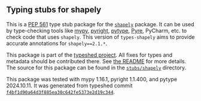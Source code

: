 ## Typing stubs for shapely

This is a [PEP 561](https://peps.python.org/pep-0561/)
type stub package for the [`shapely`](https://github.com/shapely/shapely) package.
It can be used by type-checking tools like
[mypy](https://github.com/python/mypy/),
[pyright](https://github.com/microsoft/pyright),
[pytype](https://github.com/google/pytype/),
[Pyre](https://pyre-check.org/),
PyCharm, etc. to check code that uses `shapely`. This version of
`types-shapely` aims to provide accurate annotations for
`shapely==2.1.*`.

This package is part of the [typeshed project](https://github.com/python/typeshed).
All fixes for types and metadata should be contributed there.
See [the README](https://github.com/python/typeshed/blob/main/README.md)
for more details. The source for this package can be found in the
[`stubs/shapely`](https://github.com/python/typeshed/tree/main/stubs/shapely)
directory.

This package was tested with
mypy 1.16.1,
pyright 1.1.400,
and pytype 2024.10.11.
It was generated from typeshed commit
[`f4bf1d90a64d3f885ea30c642fe5373e2d19c344`](https://github.com/python/typeshed/commit/f4bf1d90a64d3f885ea30c642fe5373e2d19c344).
